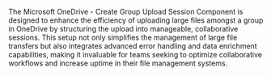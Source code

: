 The Microsoft OneDrive - Create Group Upload Session Component is designed to enhance the efficiency of uploading large files amongst a group in OneDrive by structuring the upload into manageable, collaborative sessions. This setup not only simplifies the management of large file transfers but also integrates advanced error handling and data enrichment capabilities, making it invaluable for teams seeking to optimize collaborative workflows and increase uptime in their file management systems.
